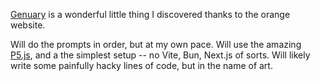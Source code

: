 [Genuary](https://genuary.art/) is a wonderful little thing I discovered thanks to the orange website.

Will do the prompts in order, but at my own pace.
Will use the amazing [P5.js](https://p5js.org/), and a the simplest setup -- no Vite, Bun, Next.js of sorts.
Will likely write some painfully hacky lines of code, but in the name of art.
